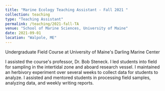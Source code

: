 ```yaml
---
title: "Marine Ecology Teaching Assistant - Fall 2021 "
collection: teaching
type: "Teaching Assistant"
permalink: /teaching/2021-fall-TA
venue: "School of Marine Sciences, University of Maine"
date: 2021-09-01
location: "Walpole, ME"
---
```


Undergraduate Field Course at University of Maine's Darling Marine Center

I assisted the course's professor, Dr. Bob Steneck. I led students into field for sampling in the intertidal zone and aboard research vessel. I maintained an herbivory experiment over several weeks to collect data for students to analyze. I assisted and mentored students in processing field samples, analyzing data, and weekly writing reports.

